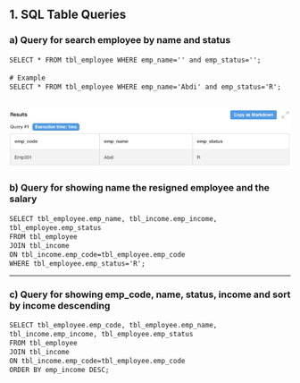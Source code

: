 ## 1. SQL Table Queries

### a) Query for search employee by name and status ###
```
SELECT * FROM tbl_employee WHERE emp_name='' and emp_status='';

# Example
SELECT * FROM tbl_employee WHERE emp_name='Abdi' and emp_status='R';
```
<img src="result_1.png"
     alt="Result 1"/>
---

### b) Query for showing name the resigned employee and the salary ###
```
SELECT tbl_employee.emp_name, tbl_income.emp_income, tbl_employee.emp_status
FROM tbl_employee
JOIN tbl_income 
ON tbl_income.emp_code=tbl_employee.emp_code
WHERE tbl_employee.emp_status='R';
```
---

### c) Query for showing emp_code, name, status, income and sort by income descending ###
```
SELECT tbl_employee.emp_code, tbl_employee.emp_name, tbl_income.emp_income, tbl_employee.emp_status
FROM tbl_employee
JOIN tbl_income 
ON tbl_income.emp_code=tbl_employee.emp_code
ORDER BY emp_income DESC;
```
